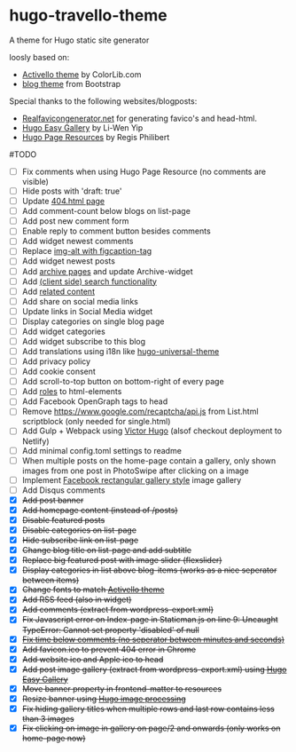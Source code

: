 # hugo-travello-theme
A theme for Hugo static site generator

loosly based on:
- [Activello theme][2] by ColorLib.com
- [blog theme][3] from Bootstrap

Special thanks to the following websites/blogposts:
- [Realfavicongenerator.net][12] for generating favico's and head-html.
- [Hugo Easy Gallery][13] by Li-Wen Yip
- [Hugo Page Resources][14] by Regis Philibert

#TODO
- [ ] Fix comments when using Hugo Page Resource (no comments are visible)
- [ ] Hide posts with 'draft: true'
- [ ] Update [404.html page][10]
- [ ] Add comment-count below blogs on list-page 
- [ ] Add post new comment form
- [ ] Enable reply to comment button besides comments
- [ ] Add widget newest comments
- [ ] Replace [img-alt with figcaption-tag][9]
- [ ] Add widget newest posts
- [ ] Add [archive pages][4] and update Archive-widget
- [ ] Add [(client side) search functionality][7]
- [ ] Add [related content][1]
- [ ] Add share on social media links
- [ ] Update links in Social Media widget
- [ ] Display categories on single blog page
- [ ] Add widget categories
- [ ] Add widget subscribe to this blog
- [ ] Add translations using i18n like [hugo-universal-theme][5]
- [ ] Add privacy policy
- [ ] Add cookie consent
- [ ] Add scroll-to-top button on bottom-right of every page
- [ ] Add [roles][6] to html-elements
- [ ] Add Facebook OpenGraph tags to head
- [ ] Remove https://www.google.com/recaptcha/api.js from List.html scriptblock (only needed for single.html) 
- [ ] Add Gulp + Webpack using [Victor Hugo][8] (alsof checkout deployment to Netlify)
- [ ] Add minimal config.toml settings to readme
- [ ] When multiple posts on the home-page contain a gallery, only shown images from one post in PhotoSwipe after clicking on a image
- [ ] Implement [Facebook rectangular gallery style][16] image gallery
- [ ] Add Disqus comments
- [x] ~~Add post banner~~
- [X] ~~Add homepage content (instead of /posts)~~
- [X] ~~Disable featured posts~~
- [X] ~~Disable categories on list-page~~
- [X] ~~Hide subscribe link on list-page~~
- [X] ~~Change blog title on list-page and add subtitle~~
- [X] ~~Replace big featured post with image slider (flexslider)~~
- [x] ~~Display categories in list above blog-items (works as a nice seperator between items)~~
- [X] ~~Change fonts to match [Activello theme][2]~~
- [X] ~~Add RSS feed (also in widget)~~
- [X] ~~Add comments (extract from wordpress-export.xml)~~
- [X] ~~Fix Javascript error on Index-page in Staticman.js on line 9: Uncaught TypeError: Cannot set property 'disabled' of null~~
- [X] ~~[Fix time below comments (no seperator between minutes and seconds)][11]~~
- [X] ~~Add favicon.ico to prevent 404 error in Chrome~~
- [X] ~~Add website ico and Apple ico to head~~
- [X] ~~Add post image gallery (extract from wordpress-export.xml) using [Hugo Easy Gallery][13]~~
- [x] ~~Move banner property in frontend-matter to resources~~
- [x] ~~Resize banner using [Hugo image processing][15]~~
- [x] ~~Fix hiding gallery titles when multiple rows and last row contains less than 3 images~~
- [x] ~~Fix clicking on image in gallery on page/2 and onwards (only works on home-page now)~~

[1]: https://gohugo.io/content-management/related/
[2]: https://github.com/puikinsh/activello
[3]: https://getbootstrap.com/docs/4.1/examples/blog/
[4]: https://blog.atj.me/2017/10/generate-yearly-and-monthly-archive-pages-with-hugo-sections/
[5]: https://github.com/devcows/hugo-universal-theme
[6]: https://stackoverflow.com/questions/10403138/what-is-the-purpose-of-the-role-attribute-in-html
[7]: https://gist.github.com/eddiewebb/735feb48f50f0ddd65ae5606a1cb41ae#sample
[8]: https://github.com/netlify/victor-hugo
[9]: https://www.junian.net/hugo-image-figure-wrap/
[10]: https://gohugo.io/templates/404/
[11]: https://gohugohq.com/howto/hugo-dateformat/
[12]: https://realfavicongenerator.net
[13]: https://github.com/liwenyip/hugo-easy-gallery/
[14]: https://regisphilibert.com/blog/2018/01/hugo-page-resources-and-how-to-use-them/
[15]: https://gohugo.io/content-management/image-processing/
[16]: https://en.support.wordpress.com/gallery/#examples-of-gallery-styles